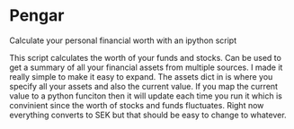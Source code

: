 # Pengar
Calculate your personal financial worth with an ipython script

This script calculates the worth of your funds and stocks. Can be used to get a summary of all your financial assets from multiple sources. I made it really simple to make it easy to expand. The assets dict in is where you specify all your assets and also the current value. If you map the current value to a python funciton then it will update each time you run it which is convinient since the worth of stocks and funds fluctuates.
Right now everything converts to SEK but that should be easy to change to whatever.
